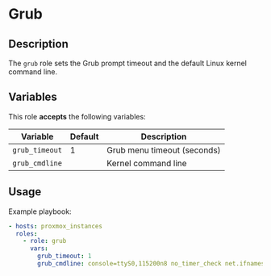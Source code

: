 Grub
====

Description
-----------

The `grub` role sets the Grub prompt timeout and the default Linux kernel
command line.

Variables
---------

This role **accepts** the following variables:

Variable       | Default | Description
---------------|---------|------------
`grub_timeout` | 1       | Grub menu timeout (seconds)
`grub_cmdline` | &nbsp;  | Kernel command line

Usage
-----

Example playbook:

````yaml
- hosts: proxmox_instances
  roles:
    - role: grub
      vars:
        grub_timeout: 1
        grub_cmdline: console=ttyS0,115200n8 no_timer_check net.ifnames=0
````
